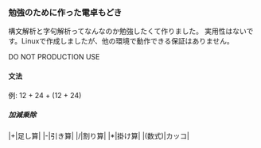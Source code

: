 ### 勉強のために作った電卓もどき

構文解析と字句解析ってなんなのか勉強したくて作りました。
実用性はないです。Linuxで作成しましたが、他の環境で動作できる保証はありません。

DO NOT PRODUCTION USE

#### 文法

例: 12 + 24 + (12 + 24)

##### 加減乗除

|\+|足し算|
|\-|引き算|
|\/|割り算|
|\*|掛け算|
|\(数式\)|カッコ|

